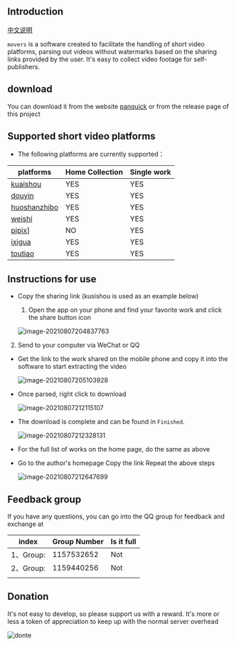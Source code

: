 ## Introduction

[中文说明](/readme.md)

`movers` is a software created to facilitate the handling of short video platforms, parsing out videos without watermarks based on the sharing links provided by the user. It's easy to collect video footage for self-publishers.

## download

You can download it from the website [panquick](https://panquick.com) or from the release page of this project

## Supported short video platforms

* The following platforms are currently supported：

| platforms   | Home Collection | Single work |
| ------ | -------- | ---------- |
| [kuaishou](https://www.kuaishou.com/)   | YES      | YES        |
| [douyin](https://www.douyin.com/)    | YES      | YES        |
| [huoshanzhibo](https://www.huoshanzhibo.com/)    | YES      | YES        |
| [weishi](https://weishi.qq.com/)    | YES      | YES        |
| [pipix](https://www.pipix.com/)]  | NO       | YES        |
| [ixigua](https://www.ixigua.com/)   | YES      | YES        |
| [toutiao](https://www.toutiao.com/) | YES      | YES        |

## Instructions for use

+ Copy the sharing link (kusishou is used as an example below)

  1. Open the app on your phone and find your favorite work and click the share button icon

  ![image-20210807204837763](https://i.loli.net/2021/08/08/zL1NE6TYj7gKrcM.png)

2. Send to your computer via WeChat or QQ 

+ Get the link to the work shared on the mobile phone and copy it into the software to start extracting the video

    ![image-20210807205103928](https://i.loli.net/2021/08/08/j5WDsOBqLJkw7px.png)

+ Once parsed, right click to download

  ![image-20210807212115107](https://i.loli.net/2021/08/08/ZDvQ4NJsz6Y8RAB.png)

+ The download is complete and can be found in `Finished`.

   ![image-20210807212328131](https://i.loli.net/2021/08/08/4zKbiljcfrCJ9Ut.png)

+ For the full list of works on the home page, do the same as above

+ Go to the author's homepage Copy the link Repeat the above steps

  ![image-20210807212647699](https://i.loli.net/2021/08/08/29aZkn5xzQiprDq.png)

## Feedback group

If you have any questions, you can go into the QQ group for feedback and exchange at


| index | Group Number       | Is it full |
| ---- | ---------- | -------- |
| 1、Group: | 1157532652 | Not    |
| 2、Group: | 1159440256 | Not    |
|      |            |          |

## Donation

It's not easy to develop, so please support us with a reward. It's more or less a token of appreciation to keep up with the normal server overhead

![donte](https://i.loli.net/2021/08/08/MlL8uB5bIzcN17f.png)